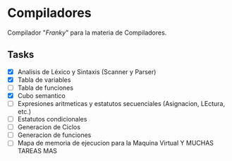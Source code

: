 # Compiladores
Compilador "*Franky*" para la materia de Compiladores.

## Tasks
  - [x] Analisis de Léxico y Sintaxis (Scanner y Parser)
  - [x] Tabla de variables
  - [ ] Tabla de funciones
  - [x] Cubo semantico
  - [ ] Expresiones aritmeticas y estatutos secuenciales (Asignacion, LEctura, etc.)
  - [ ] Estatutos condicionales
  - [ ] Generacion de Ciclos
  - [ ] Generacion de funciones
  - [ ] Mapa de memoria de ejecucion para la Maquina Virtual
  Y MUCHAS TAREAS MAS

